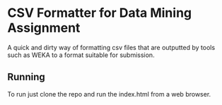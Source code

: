 # CSV Formatter for Data Mining Assignment 

A quick and dirty way of formatting csv files that are outputted by tools such as WEKA to a format suitable for submission.

## Running
To run just clone the repo and run the index.html from a web browser.